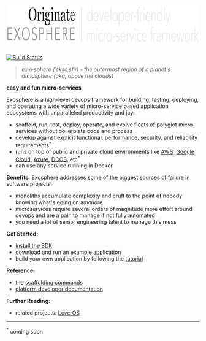<img src="documentation/logo.png" width="862" height="111" alt="logo">

[![Build Status](https://travis-ci.org/Originate/exosphere.svg?branch=master)](https://travis-ci.org/Originate/exosphere)

> _ex·o·sphere (ˈeksōˌsfir) - the outermost region of a planet's atmosphere (aka, above the clouds)_

__easy and fun micro-services__

Exosphere is a high-level devops framework
for building, testing, deploying, and operating
a wide variety of micro-service based application ecosystems
with unparalleled productivity and joy.

- scaffold, run, test, deploy, operate, and evolve fleets of polyglot micro-services
  without boilerplate code and process
- develop against explicit
  functional, performance, security, and reliability requirements<sup>&#42;</sup>
- runs on top of public and private cloud environments
  like [AWS](https://aws.amazon.com),
  [Google Cloud](https://cloud.google.com),
  [Azure](https://azure.microsoft.com),
  [DCOS](https://dcos.io), etc<sup>&#42;</sup>
- can use any service running in Docker


__Benefits:__
Exosphere addresses some of the biggest sources of failure in software projects:
- monoliths accumulate complexity and cruft
  to the point of nobody knowing what's going on anymore
- microservices require several orders of magnitude more effort around devops
  and are a pain to manage if not fully automated
- you need a lot of senior engineering talent to manage this mess


__Get Started:__
* [install the SDK](website/tutorial/part_1/03_installation.md)
* [download and run an example application](website/example-apps.md)
* build your own application by following the [tutorial](website/tutorial)


__Reference:__
* the [scaffolding commands](website/scaffolding.md)
* [platform developer documentation](website/developers/developers.md)


__Further Reading:__
* related projects: [LeverOS](https://github.com/leveros/leveros)


<hr>

<sup>&#42;</sup>
coming soon
